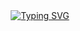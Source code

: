 <div align="center">
<a href="https://git.io/typing-svg"><img src="https://readme-typing-svg.demolab.com?font=Fira+Code&weight=500&pause=100&color=C11AA4&center=true&vCenter=true&width=435&lines=Hi%F0%9F%91%8B%2C+I'm+Cheima;Welcome+to+my+profile+%F0%9F%98%8A" alt="Typing SVG" /></a>
<div align="center">
